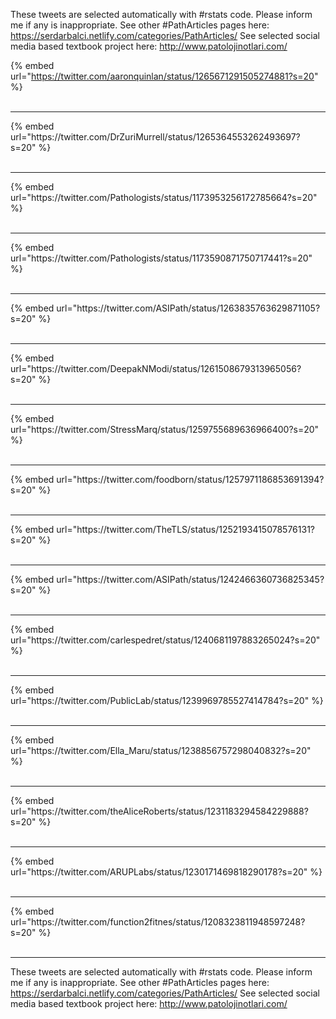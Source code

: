 

These tweets are selected automatically with #rstats code. Please inform me if any is inappropriate.
See other #PathArticles pages here: https://serdarbalci.netlify.com/categories/PathArticles/ 
See selected social media based textbook project here: http://www.patolojinotlari.com/

{% embed url="https://twitter.com/aaronquinlan/status/1265671291505274881?s=20" %}<br>
<br>
<hr>
{% embed url="https://twitter.com/DrZuriMurrell/status/1265364553262493697?s=20" %}<br>
<br>
<hr>
{% embed url="https://twitter.com/Pathologists/status/1173953256172785664?s=20" %}<br>
<br>
<hr>
{% embed url="https://twitter.com/Pathologists/status/1173590871750717441?s=20" %}<br>
<br>
<hr>
{% embed url="https://twitter.com/ASIPath/status/1263835763629871105?s=20" %}<br>
<br>
<hr>
{% embed url="https://twitter.com/DeepakNModi/status/1261508679313965056?s=20" %}<br>
<br>
<hr>
{% embed url="https://twitter.com/StressMarq/status/1259755689636966400?s=20" %}<br>
<br>
<hr>
{% embed url="https://twitter.com/foodborn/status/1257971186853691394?s=20" %}<br>
<br>
<hr>
{% embed url="https://twitter.com/TheTLS/status/1252193415078576131?s=20" %}<br>
<br>
<hr>
{% embed url="https://twitter.com/ASIPath/status/1242466360736825345?s=20" %}<br>
<br>
<hr>
{% embed url="https://twitter.com/carlespedret/status/1240681197883265024?s=20" %}<br>
<br>
<hr>
{% embed url="https://twitter.com/PublicLab/status/1239969785527414784?s=20" %}<br>
<br>
<hr>
{% embed url="https://twitter.com/Ella_Maru/status/1238856757298040832?s=20" %}<br>
<br>
<hr>
{% embed url="https://twitter.com/theAliceRoberts/status/1231183294584229888?s=20" %}<br>
<br>
<hr>
{% embed url="https://twitter.com/ARUPLabs/status/1230171469818290178?s=20" %}<br>
<br>
<hr>
{% embed url="https://twitter.com/function2fitnes/status/1208323811948597248?s=20" %}<br>
<br>
<hr>


These tweets are selected automatically with #rstats code. Please inform me if any is inappropriate.
See other #PathArticles pages here: https://serdarbalci.netlify.com/categories/PathArticles/ 
See selected social media based textbook project here: http://www.patolojinotlari.com/
